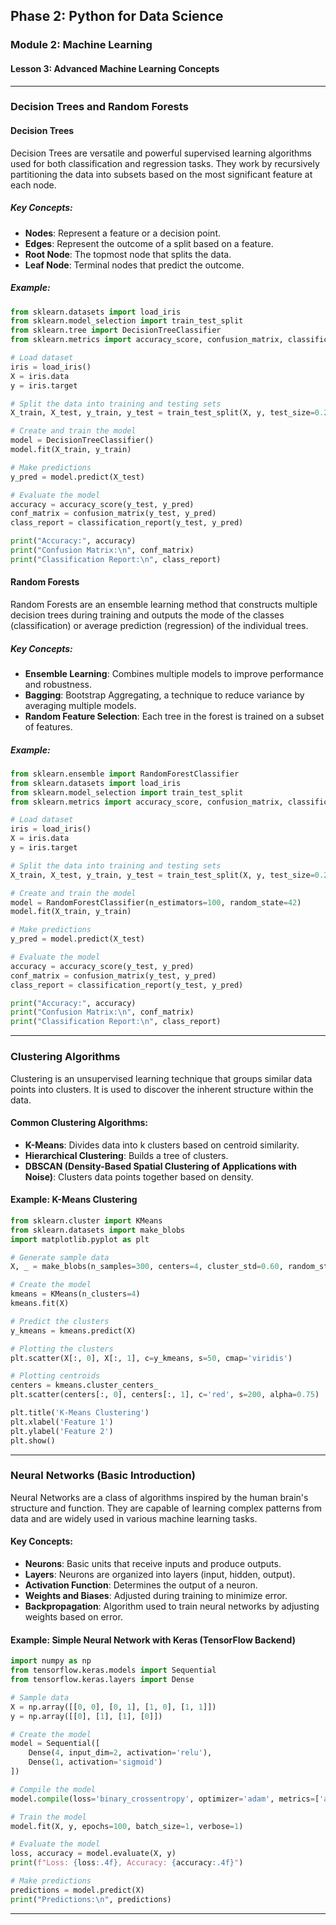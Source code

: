 ## Phase 2: Python for Data Science

### Module 2: Machine Learning

#### Lesson 3: Advanced Machine Learning Concepts

---

### Decision Trees and Random Forests

#### Decision Trees

Decision Trees are versatile and powerful supervised learning algorithms used for both classification and regression tasks. They work by recursively partitioning the data into subsets based on the most significant feature at each node.

##### Key Concepts:
- **Nodes**: Represent a feature or a decision point.
- **Edges**: Represent the outcome of a split based on a feature.
- **Root Node**: The topmost node that splits the data.
- **Leaf Node**: Terminal nodes that predict the outcome.

##### Example:
```python
from sklearn.datasets import load_iris
from sklearn.model_selection import train_test_split
from sklearn.tree import DecisionTreeClassifier
from sklearn.metrics import accuracy_score, confusion_matrix, classification_report

# Load dataset
iris = load_iris()
X = iris.data
y = iris.target

# Split the data into training and testing sets
X_train, X_test, y_train, y_test = train_test_split(X, y, test_size=0.2, random_state=42)

# Create and train the model
model = DecisionTreeClassifier()
model.fit(X_train, y_train)

# Make predictions
y_pred = model.predict(X_test)

# Evaluate the model
accuracy = accuracy_score(y_test, y_pred)
conf_matrix = confusion_matrix(y_test, y_pred)
class_report = classification_report(y_test, y_pred)

print("Accuracy:", accuracy)
print("Confusion Matrix:\n", conf_matrix)
print("Classification Report:\n", class_report)
```

#### Random Forests

Random Forests are an ensemble learning method that constructs multiple decision trees during training and outputs the mode of the classes (classification) or average prediction (regression) of the individual trees.

##### Key Concepts:
- **Ensemble Learning**: Combines multiple models to improve performance and robustness.
- **Bagging**: Bootstrap Aggregating, a technique to reduce variance by averaging multiple models.
- **Random Feature Selection**: Each tree in the forest is trained on a subset of features.

##### Example:
```python
from sklearn.ensemble import RandomForestClassifier
from sklearn.datasets import load_iris
from sklearn.model_selection import train_test_split
from sklearn.metrics import accuracy_score, confusion_matrix, classification_report

# Load dataset
iris = load_iris()
X = iris.data
y = iris.target

# Split the data into training and testing sets
X_train, X_test, y_train, y_test = train_test_split(X, y, test_size=0.2, random_state=42)

# Create and train the model
model = RandomForestClassifier(n_estimators=100, random_state=42)
model.fit(X_train, y_train)

# Make predictions
y_pred = model.predict(X_test)

# Evaluate the model
accuracy = accuracy_score(y_test, y_pred)
conf_matrix = confusion_matrix(y_test, y_pred)
class_report = classification_report(y_test, y_pred)

print("Accuracy:", accuracy)
print("Confusion Matrix:\n", conf_matrix)
print("Classification Report:\n", class_report)
```

---

### Clustering Algorithms

Clustering is an unsupervised learning technique that groups similar data points into clusters. It is used to discover the inherent structure within the data.

#### Common Clustering Algorithms:
- **K-Means**: Divides data into k clusters based on centroid similarity.
- **Hierarchical Clustering**: Builds a tree of clusters.
- **DBSCAN (Density-Based Spatial Clustering of Applications with Noise)**: Clusters data points together based on density.

#### Example: K-Means Clustering
```python
from sklearn.cluster import KMeans
from sklearn.datasets import make_blobs
import matplotlib.pyplot as plt

# Generate sample data
X, _ = make_blobs(n_samples=300, centers=4, cluster_std=0.60, random_state=0)

# Create the model
kmeans = KMeans(n_clusters=4)
kmeans.fit(X)

# Predict the clusters
y_kmeans = kmeans.predict(X)

# Plotting the clusters
plt.scatter(X[:, 0], X[:, 1], c=y_kmeans, s=50, cmap='viridis')

# Plotting centroids
centers = kmeans.cluster_centers_
plt.scatter(centers[:, 0], centers[:, 1], c='red', s=200, alpha=0.75)

plt.title('K-Means Clustering')
plt.xlabel('Feature 1')
plt.ylabel('Feature 2')
plt.show()
```

---

### Neural Networks (Basic Introduction)

Neural Networks are a class of algorithms inspired by the human brain's structure and function. They are capable of learning complex patterns from data and are widely used in various machine learning tasks.

#### Key Concepts:
- **Neurons**: Basic units that receive inputs and produce outputs.
- **Layers**: Neurons are organized into layers (input, hidden, output).
- **Activation Function**: Determines the output of a neuron.
- **Weights and Biases**: Adjusted during training to minimize error.
- **Backpropagation**: Algorithm used to train neural networks by adjusting weights based on error.

#### Example: Simple Neural Network with Keras (TensorFlow Backend)
```python
import numpy as np
from tensorflow.keras.models import Sequential
from tensorflow.keras.layers import Dense

# Sample data
X = np.array([[0, 0], [0, 1], [1, 0], [1, 1]])
y = np.array([[0], [1], [1], [0]])

# Create the model
model = Sequential([
    Dense(4, input_dim=2, activation='relu'),
    Dense(1, activation='sigmoid')
])

# Compile the model
model.compile(loss='binary_crossentropy', optimizer='adam', metrics=['accuracy'])

# Train the model
model.fit(X, y, epochs=100, batch_size=1, verbose=1)

# Evaluate the model
loss, accuracy = model.evaluate(X, y)
print(f"Loss: {loss:.4f}, Accuracy: {accuracy:.4f}")

# Make predictions
predictions = model.predict(X)
print("Predictions:\n", predictions)
```

---
